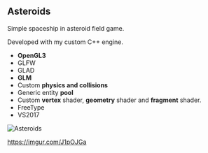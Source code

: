 ## Asteroids ##

Simple spaceship in asteroid field game.

Developed with my custom C++ engine.

* **OpenGL3**
* GLFW
* GLAD
* **GLM**
* Custom **physics and collisions**
* Generic entity **pool**
* Custom **vertex** shader, **geometry** shader and **fragment** shader.
* FreeType
* VS2017

![Asteroids](https://i.imgur.com/J1pOJGa.gif)

https://imgur.com/J1pOJGa
